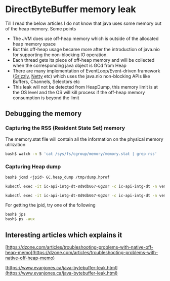 # DirectByteBuffer memory leak
Till I read the below articles I do not know that java uses some memory out of the heap memory. Some points
* The JVM does use off-heap memory which is outside of the allocated heap memory space
* But this off-heap usage became more after the introduction of java.nio for supporting the non-blocking IO operation.
* Each thread gets its piece of off-heap memory and will be collected when the corresponding java object is GCd from Heap
* There are many implementation of EventLoop/Event-driven framework ([Grizzly](https://javaee.github.io/grizzly/), [Netty](https://netty.io/) etc) which uses the java.nio non-blocking APIs like Buffers, Channels, Selectors  etc
* This leak will not be detected from HeapDump, this memory limit is at the OS level and the OS will kill process if the off-heap memory consumption is beyond the limit

## Debugging the memory

### Capturing the RSS (Resident State Set) memory

The memory.stat file will contain all the information on the physical memory utilization

```bash
bash$ watch -n 5 'cat /sys/fs/cgroup/memory/memory.stat | grep rss'
```

### Capturing Heap dump

```sh
bash$ jcmd <jpid> GC.heap_dump /tmp/dump.hprof
```
```sh
kubectl exec -it ic-api-intg-dt-8d9db667-6g2sr -c ic-api-intg-dt -n vemohanr -- bash -c "while(true); do jcmd 6 GC.heap_info && date && echo ------------- && sleep 2; done" | tee /scratch/vemohanr/deleteme/heap-info-210903-2.txt
```
```sh
kubectl exec -it ic-api-intg-dt-8d9db667-6g2sr -c ic-api-intg-dt -n vemohanr -- bash -c "while(true); do cat /sys/fs/cgroup/memory/memory.stat | grep rss && date && echo ------------- && sleep 2; done" | tee /scratch/vemohanr/deleteme/rss-210903-2.txt
```

For getting the jpid, try one of the following

```sh
bash$ jps
bash$ ps -aux
```
## Interesting articles which explains it
[https://dzone.com/articles/troubleshooting-problems-with-native-off-heap-memo](https://dzone.com/articles/troubleshooting-problems-with-native-off-heap-memo)

[https://www.evanjones.ca/java-bytebuffer-leak.html](https://www.evanjones.ca/java-bytebuffer-leak.html)